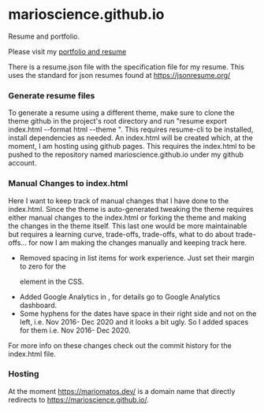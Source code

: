 # marioscience.github.io
Resume and portfolio.

Please visit my [portfolio and resume](https://mariomatos.dev/)

There is a resume.json file with the specification file for my resume. This uses the standard for json resumes found at https://jsonresume.org/

### Generate resume files

To generate a resume using a different theme, make sure to clone the theme github in the project's root directory and run "resume export index.html --format html --theme <theme-name>". This requires resume-cli to be installed, install dependencies as needed. 
An index.html will be created which, at the moment, I am hosting using github pages. This requires the index.html to be pushed to the repository named marioscience.github.io under my github account.
  
### Manual Changes to index.html

Here I want to keep track of manual changes that I have done to the index.html. Since the theme is auto-generated tweaking the theme requires either manual changes to the index.html or forking the theme and making the changes in the theme itself. This last one would be more maintainable but requires a learning curve, trade-offs, trade-offs, what to do about trade-offs... for now I am making the changes manually and keeping track here. 

- Removed spacing in list items for work experience. Just set their margin to zero for the <p> element in the CSS.
- Added Google Analytics in <head>, for details go to Google Analytics dashboard.
- Some hyphens for the dates have space in their right side and not on the left, i.e. Nov 2016- Dec 2020 and it looks a bit ugly. So I added spaces for them i.e. Nov 2016- Dec 2020.
  
For more info on these changes check out the commit history for the index.html file. 

### Hosting

At the moment https://mariomatos.dev/ is a domain name that directly redirects to https://marioscience.github.io/.
